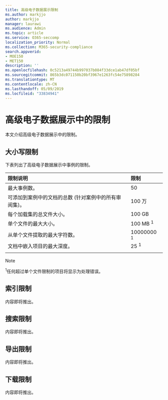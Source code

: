 ```yaml
---
title: 高级电子数据展示限制
ms.author: markjjo
author: markjjo
manager: laurawi
ms.audience: Admin
ms.topic: article
ms.service: O365-seccomp
localization_priority: Normal
ms.collection: M365-security-compliance
search.appverid:
- MOE150
- MET150
description: ''
ms.openlocfilehash: 0c5213a49744b997037b084f33dce1ab47df05bf
ms.sourcegitcommit: 865b3dc071150b20bf3967e1263fc54e75898284
ms.translationtype: MT
ms.contentlocale: zh-CN
ms.lasthandoff: 05/09/2019
ms.locfileid: "33834941"
---
```

# <a name="limits-in-advanced-ediscovery"></a>高级电子数据展示中的限制

本文介绍高级电子数据展示中的限制。

## <a name="case-limits"></a>大小写限制

下表列出了高级电子数据展示中事例的限制。

|**限制说明**|**限制**|
  |:-----|:-----|
  |最大事例数。  <br/> |50  <br/> |
  |可添加到案例中的文档的总数 (针对案例中的所有审阅集)。  <br/> |100 万  <br/> |
  |每个加载集的总文件大小。  <br/> |100 GB  <br/> |
  |单个文件的最大大小。   <br/> |100 MB <sup>1</sup> <br/> |
  |从单个文件提取的最大字符数。  <br/> |10000000 <sup>1</sup> <br/> |
  |文档中嵌入项目的最大深度。  <br/> |25 <sup>1</sup> <br/> |
|||
 > [!NOTE]
> <sup>1</sup>任何超过单个文件限制的项目将显示为处理错误。 

## <a name="indexing-limits"></a>索引限制

内容即将推出。

## <a name="search-limits"></a>搜索限制

内容即将推出。

## <a name="export-limits"></a>导出限制

内容即将推出。

## <a name="download-limits"></a>下载限制

内容即将推出。

